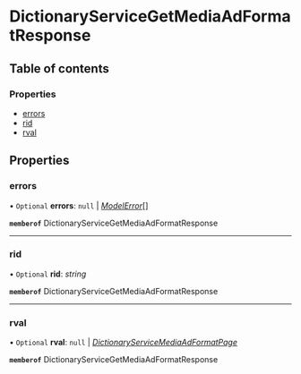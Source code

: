 # DictionaryServiceGetMediaAdFormatResponse


## Table of contents

### Properties

- [errors](dictionaryservicegetmediaadformatresponse.md#errors)
- [rid](dictionaryservicegetmediaadformatresponse.md#rid)
- [rval](dictionaryservicegetmediaadformatresponse.md#rval)

## Properties

### errors

• `Optional` **errors**: ``null`` \| [*ModelError*](modelerror.md)[]

**`memberof`** DictionaryServiceGetMediaAdFormatResponse

___

### rid

• `Optional` **rid**: *string*

**`memberof`** DictionaryServiceGetMediaAdFormatResponse

___

### rval

• `Optional` **rval**: ``null`` \| [*DictionaryServiceMediaAdFormatPage*](dictionaryservicemediaadformatpage.md)

**`memberof`** DictionaryServiceGetMediaAdFormatResponse
